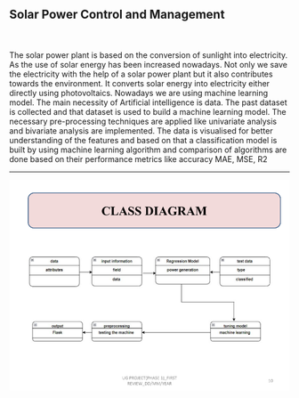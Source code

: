 ## Solar Power Control and Management
<br>
<br>
The solar power plant is based on the conversion of sunlight into 
electricity. As the use of solar energy has been increased nowadays. Not only 
we save the electricity with the help of a solar power plant but it also contributes 
towards the environment. It converts solar energy into electricity either directly 
using photovoltaics. Nowadays we are using machine learning model. The main 
necessity of Artificial intelligence is data. The past dataset is collected and that 
dataset is used to build a machine learning model. The necessary pre-processing 
techniques are applied like univariate analysis and bivariate analysis are 
implemented. The data is visualised for better understanding of the features and 
based on that a classification model is built by using machine learning algorithm 
and comparison of algorithms are done based on their performance metrics like 
accuracy MAE, MSE, R2
<br>
<hr>
<img src="https://github.com/prasath9944/Solar-Power-Control/blob/main/templates/readme_files/Block_Diagram.png">
